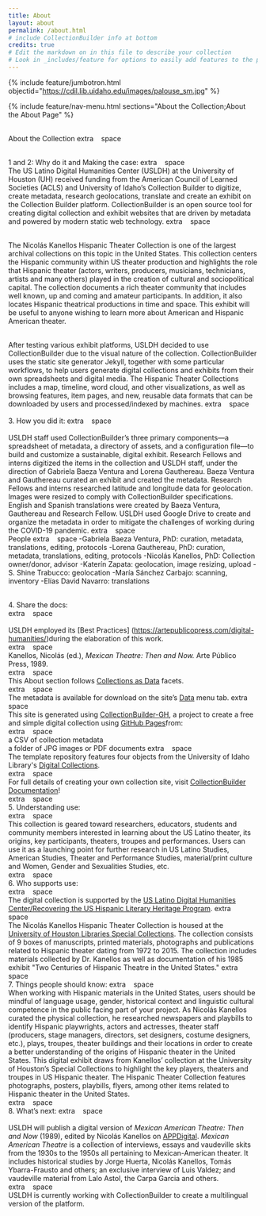 ```yaml
---
title: About
layout: about
permalink: /about.html
# include CollectionBuilder info at bottom
credits: true
# Edit the markdown on in this file to describe your collection
# Look in _includes/feature for options to easily add features to the page
---
```


{% include feature/jumbotron.html objectid="https://cdil.lib.uidaho.edu/images/palouse_sm.jpg" %}

{% include feature/nav-menu.html sections="About the Collection;About the About Page" %}
<html>

<br>About the Collection
extra &nbsp;&nbsp; space  
  
<br>1 and 2: Why do it and Making the case:
extra &nbsp;&nbsp; space 
<br>The US Latino Digital Humanities Center (USLDH) at the University of Houston (UH) received funding from the American Council of Learned Societies (ACLS) and University of Idaho’s Collection Builder to digitize, create metadata, research geolocations, translate and create an exhibit on the Collection Builder platform. CollectionBuilder is an open source tool for creating digital collection and exhibit websites that are driven by metadata and powered by modern static web technology.
extra &nbsp;&nbsp; space 
  
<br>The Nicolás Kanellos Hispanic Theater Collection is one of the largest archival collections on this topic in the United States. This collection centers the Hispanic community within US theater production and highlights the role that Hispanic theater (actors, writers, producers, musicians, technicians, artists and many others) played in the creation of cultural and sociopolitical capital. The collection documents a rich theater community that includes well known, up and coming and amateur participants. In addition, it also locates Hispanic theatrical productions in time and space. This exhibit will be useful to anyone wishing to learn more about American and Hispanic American theater.
 
<br>After testing various exhibit platforms, USLDH decided to use CollectionBuilder due to the visual nature of the collection. CollectionBuilder uses the static site generator Jekyll, together with some particular workflows, to help users generate digital collections and exhibits from their own spreadsheets and digital media. The Hispanic Theater Collections includes a map, timeline, word cloud, and other visualizations, as well as browsing features, item pages, and new, reusable data formats that can be downloaded by users and processed/indexed by machines. 
extra &nbsp;&nbsp; space  
<br>3. How you did it: 
extra &nbsp;&nbsp; space  
<br>USLDH staff used CollectionBuilder’s three primary components—a spreadsheet of metadata, a directory of assets, and a configuration file—to build and customize a sustainable, digital exhibit. Research Fellows and interns digitized the items in the collection and USLDH staff, under the direction of Gabriela Baeza Ventura and Lorena Gauthereau. Baeza Ventura and Gauthereau curated an exhibit and created the metadata. Research Fellows and interns researched latitude and longitude data for geolocation. Images were resized to comply with CollectionBuilder specifications. English and Spanish translations were created by Baeza Ventura, Gauthereau and Research Fellow. USLDH used Google Drive to create and organize the metadata in order to mitigate the challenges of working during the COVID-19 pandemic.
 extra &nbsp;&nbsp; space 
<br>People 
 extra &nbsp;&nbsp; space 
-Gabriela Baeza Ventura, PhD: curation, metadata, translations, editing, protocols 
-Lorena Gauthereau, PhD: curation, metadata, translations, editing, protocols
-Nicolás Kanellos, PhD: Collection owner/donor, advisor
-Katerín Zapata: geolocation, image resizing, upload
-S. Shine Trabucco: geolocation
-María Sánchez Carbajo: scanning, inventory
-Elías David Navarro: translations 
  
<br>4. Share the docs:  
extra &nbsp;&nbsp; space  
<br>USLDH employed its [Best Practices] (https://artepublicopress.com/digital-humanities/)during the elaboration of this work.  
extra &nbsp;&nbsp; space
<br>Kanellos, Nicolás (ed.), *Mexican Theatre: Then and Now.* Arte Público Press, 1989.  
  extra &nbsp;&nbsp; space
<br>This About section follows [Collections as Data](https://collectionsasdata.github.io/facet7/) facets.  
  extra &nbsp;&nbsp; space
<br>The metadata is available for download on the site’s [Data](https://recoveryapp.github.io/hispanictheater/data.html) menu tab. 
  extra &nbsp;&nbsp; space
<br>This site is generated using [CollectionBuilder-GH](https://collectionbuilding.github.io/gh/), a project to create a free and simple digital collection using [GitHub Pages](https://pages.github.com/)from:  
  extra &nbsp;&nbsp; space
<br>a CSV of collection metadata
<br>a folder of JPG images or PDF documents
  extra &nbsp;&nbsp; space
<br>The template repository features four objects from the University of Idaho Library's [Digital Collections](https://www.lib.uidaho.edu/digital).  
  extra &nbsp;&nbsp; space
<br>For full details of creating your own collection site, visit [CollectionBuilder Documentation](https://collectionbuilder.github.io/cb-docs/)!  
  extra &nbsp;&nbsp; space
<br>5. Understanding use:  
  extra &nbsp;&nbsp; space
<br>This collection is geared toward researchers, educators, students and community members interested in learning about the US Latino theater, its origins, key participants, theaters, troupes and performances. Users can use it as a launching point for further research in US Latino Studies, American Studies, Theater and Performance Studies, material/print culture and Women, Gender and Sexualities Studies, etc.  
   extra &nbsp;&nbsp; space
<br>6. Who supports use:  
  extra &nbsp;&nbsp; space
<br>The digital collection is supported by the [US Latino Digital Humanities Center/Recovering the US Hispanic Literary Heritage Program](https://artepublicopress.com/digital-humanities/).
extra &nbsp;&nbsp; space
<br>The Nicolás Kanellos Hispanic Theater Collection is housed at the [University of Houston Libraries Special Collections](https://findingaids.lib.uh.edu/repositories/2/resources/482). The collection consists of 9 boxes of manuscripts, printed materials, photographs and publications related to Hispanic theater dating from 1972 to 2015. The collection includes materials collected by Dr. Kanellos as well as documentation of his 1985 exhibit "Two Centuries of Hispanic Theatre in the United States."
  extra &nbsp;&nbsp; space
<br>7. Things people should know: 
  extra &nbsp;&nbsp; space
<br>When working with Hispanic materials in the United States, users should be mindful of language usage, gender, historical context and linguistic cultural competence in the public facing part of your project. As Nicolás Kanellos curated the physical collection, he researched newspapers and playbills to identify Hispanic playwrights, actors and actresses, theater staff (producers, stage managers, directors, set designers, costume designers, etc.), plays, troupes, theater buildings and their locations in order to create a better understanding of the origins of Hispanic theater in the United States. This digital exhibit draws from Kanellos’ collection at the University of Houston’s Special Collections to highlight the key players, theaters and troupes in US Hispanic theater. The Hispanic Theater Collection features photographs, posters, playbills, flyers, among other items related to Hispanic theater in the United States.  
  extra &nbsp;&nbsp; space
<br>8. What’s next:
extra &nbsp;&nbsp; space  
<br>USLDH will publish a digital version of *Mexican American Theatre: Then and Now* (1989), edited by Nicolás Kanellos on [APPDigital](https://artepublicopress.manifoldapp.org/). *Mexican American Theatre* is a collection of interviews, essays and vaudeville skits from the 1930s to the 1950s all pertaining to Mexican-American theater. It includes historical studies by Jorge Huerta, Nicolás Kanellos, Tomás Ybarra-Frausto and others; an exclusive interview of Luis Valdez; and vaudeville material from Lalo Astol, the Carpa Garcia and others.  
  extra &nbsp;&nbsp; space
<br>USLDH is currently working with CollectionBuilder to create a multilingual version of the platform.  



  
  

